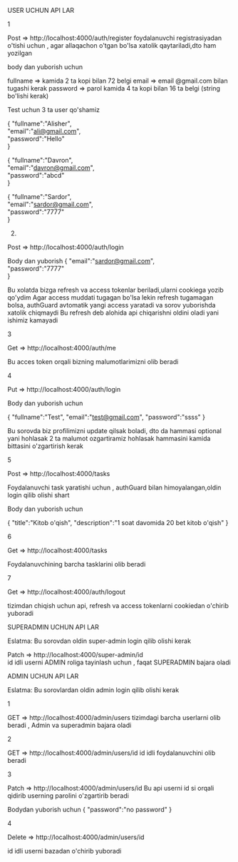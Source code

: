 
USER UCHUN API LAR

1

Post => http://localhost:4000/auth/register 
foydalanuvchi registrasiyadan o'tishi uchun , agar allaqachon o'tgan bo'lsa xatolik qaytariladi,dto ham yozilgan 

body dan yuborish uchun 

fullname => kamida 2 ta kopi bilan 72 belgi
email  => email @gmail.com bilan tugashi kerak
password   => parol kamida 4 ta kopi bilan 16 ta belgi (string bo'lishi kerak)

Test uchun 3 ta user qo'shamiz

{
    "fullname":"Alisher",           
    "email":"ali@gmail.com",        
    "password":"Hello"              
}

{
    "fullname":"Davron",           
    "email":"davron@gmail.com",        
    "password":"abcd"              
}

{
    "fullname":"Sardor",           
    "email":"sardor@gmail.com",        
    "password":"7777"              
}

2.

Post => http://localhost:4000/auth/login

Body dan yuborish 
{
"email":"sardor@gmail.com",        
"password":"7777"  
}

Bu xolatda bizga refresh va access tokenlar beriladi,ularni cookiega yozib qo'ydim
Agar access muddati tugagan bo'lsa lekin refresh tugamagan bolsa, authGuard avtomatik yangi access yaratadi va sorov yuborishda xatolik chiqmaydi
Bu refresh deb alohida api chiqarishni oldini oladi yani ishimiz kamayadi

3

Get => http://localhost:4000/auth/me

Bu acces token orqali bizning malumotlarimizni olib beradi


4

Put => http://localhost:4000/auth/login

Body dan yuborish uchun

{
    "fullname":"Test",
    "email":"test@gmail.com",
    "password":"ssss"
}

Bu sorovda biz profilimizni update qilsak boladi, dto da hammasi optional yani hohlasak 2 ta malumot ozgartiramiz hohlasak hammasini kamida bittasini o'zgartirish kerak



5

Post => http://localhost:4000/tasks

Foydalanuvchi task yaratishi uchun , authGuard bilan himoyalangan,oldin login qilib olishi shart

Body dan yuborish uchun

{
    "title":"Kitob o'qish",
    "description":"1 soat davomida 20 bet kitob o'qish"
}


6

Get =>  http://localhost:4000/tasks

Foydalanuvchining barcha tasklarini olib beradi




7

Get  => http://localhost:4000/auth/logout

tizimdan chiqish uchun api, refresh va access tokenlarni cookiedan o'chirib yuboradi



SUPERADMIN UCHUN API LAR

Eslatma: Bu sorovdan oldin super-admin login qilib olishi kerak

Patch => http://localhost:4000/super-admin/id  
id idli userni ADMIN roliga tayinlash uchun , faqat SUPERADMIN bajara oladi


ADMIN UCHUN API LAR

Eslatma: Bu sorovlardan oldin admin login qilib olishi kerak


1

GET => http://localhost:4000/admin/users 
tizimdagi barcha userlarni olib beradi , Admin va superadmin bajara oladi


2

GET => http://localhost:4000/admin/users/id
id idli foydalanuvchini olib beradi

3

Patch  => http://localhost:4000/admin/users/id
Bu api userni id si orqali qidirib userning parolini o'zgartirib beradi

Bodydan yuborish uchun
{
    "password":"no password"
}


4


Delete   => http://localhost:4000/admin/users/id

id idli userni bazadan o'chirib yuboradi